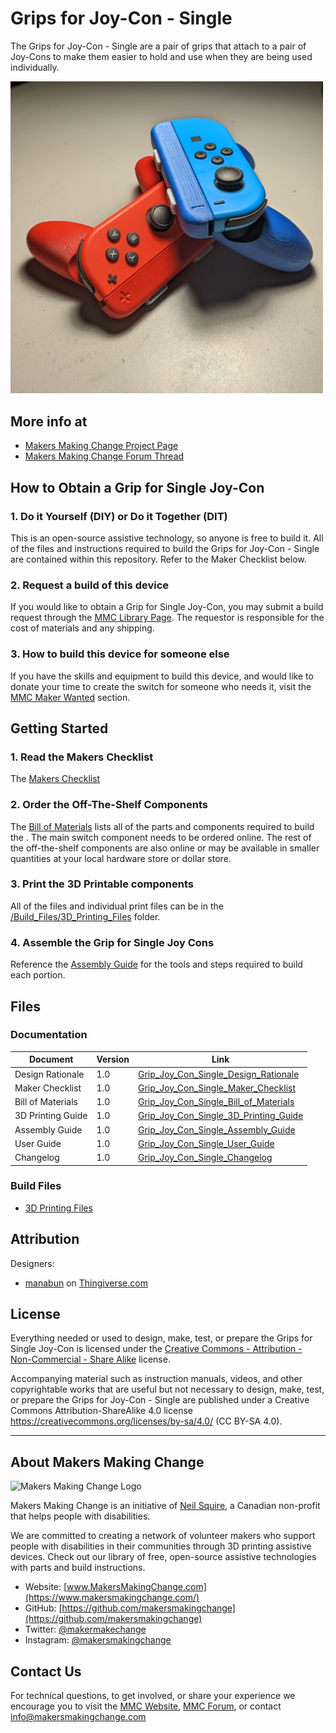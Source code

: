 # Grips for Joy-Con - Single
The Grips for Joy-Con - Single are a pair of grips that attach to a pair of Joy-Cons to make them easier to hold and use when they are being used individually. 

<img src="Photos/Grips-for-Joy-Con-Single.jpg" width="500" alt="Picture of Grips-for-Joy-Con-single.">

## More info at
- [Makers Making Change Project Page](https://makersmakingchange.com/project/grip-joy-con-single/)
- [Makers Making Change Forum Thread](https://makersmakingchange.com/forum/topic/grip-joy-con-single/)


## How to Obtain a Grip for Single Joy-Con
### 1. Do it Yourself (DIY) or Do it Together (DIT)

This is an open-source assistive technology, so anyone is free to build it. All of the files and instructions required to build the Grips for Joy-Con - Single are contained within this repository. Refer to the Maker Checklist below.

### 2. Request a build of this device

If you would like to obtain a Grip for Single Joy-Con, you may submit a build request through the [MMC Library Page](https://makersmakingchange.com/project/grip-joy-con-single/). The requestor is responsible for the cost of materials and any shipping.

### 3. How to build this device for someone else

If you have the skills and equipment to build this device, and would like to donate your time to create the switch for someone who needs it, visit the [MMC Maker Wanted](https://makersmakingchange.com/maker-wanted/) section.


## Getting Started

### 1. Read the Makers Checklist

The [Makers Checklist](/Documentation/Grip_Joy_Con_Single_Maker_Checklist_V1.0.pdf)

### 2. Order the Off-The-Shelf Components

The [Bill of Materials](/Documentation/Grip_Joy_Con_Single_BOM.xlsx) lists all of the parts and components required to build the <Device-Name>. The main switch component needs to be ordered online. The rest of the off-the-shelf components are also online or may be available in smaller quantities at your local hardware store or dollar store.


### 3. Print the 3D Printable components

All of the files and individual print files can be in the [/Build_Files/3D_Printing_Files](/Build_Files/3D_Printing_Files/) folder.

### 4. Assemble the Grip for Single Joy Cons

Reference the [Assembly Guide](/Documentation/Grip_Joy_Con_Single_Assembly_Guide_V1.0.pdf) for the tools and steps required to build each portion.

## Files
### Documentation
| Document             | Version | Link |
|----------------------|---------|------|
| Design Rationale     | 1.0     | [Grip_Joy_Con_Single_Design_Rationale](/Documentation/Grip_Joy_Con_Single_Design_Rationale_V1.0.pdf)     |
| Maker Checklist      | 1.0     | [Grip_Joy_Con_Single_Maker_Checklist](/Documentation/Grip_Joy_Con_Single_Maker_Checklist_V1.0.pdf)     |
| Bill of Materials    | 1.0     | [Grip_Joy_Con_Single_Bill_of_Materials](/Documentation/Grip_Joy_Con_Single_BOM_V1.0.xlsx)     |
| 3D Printing Guide    | 1.0     | [Grip_Joy_Con_Single_3D_Printing_Guide](/Documentation/Grip_Joy_Con_Single_3D_Printing_Guide_V1.0.pdf)     |
| Assembly Guide       | 1.0     | [Grip_Joy_Con_Single_Assembly_Guide](/Documentation/Grip_Joy_Con_Single_Assembly_Guide_V1.0.pdf)     |
| User Guide           | 1.0     | [Grip_Joy_Con_Single_User_Guide](/Documentation/Grip_Joy_Con_Single_User_Guide_V1.0.pdf)    |
| Changelog            | 1.0     | [Grip_Joy_Con_Single_Changelog](/Documentation/Grip_Joy_Con_Single_Changelog_V1.0.pdf)     |

### Build Files
 - [3D Printing Files](/Build_Files/3D_Printing_Files)

## Attribution
Designers:
 - [manabun](https://www.thingiverse.com/manabun/designs) on [Thingiverse.com](https://www.thingiverse.com/thing:2769344)


## License
Everything needed or used to design, make, test, or prepare the Grips for Single Joy-Con is licensed under the [Creative Commons - Attribution - Non-Commercial - Share Alike](https://creativecommons.org/licenses/by-nc-sa/4.0/) license. 

Accompanying material such as instruction manuals, videos, and other copyrightable works that are useful but not necessary to design, make, test, or prepare the Grips for Joy-Con - Single are published under a Creative Commons Attribution-ShareAlike 4.0 license https://creativecommons.org/licenses/by-sa/4.0/ (CC BY-SA 4.0).


---

## About Makers Making Change
<img src="https://www.makersmakingchange.com/wp-content/uploads/logo/mmc_logo.svg" width="500" alt="Makers Making Change Logo">

Makers Making Change is an initiative of [Neil Squire](https://www.neilsquire.ca/), a Canadian non-profit that helps people with disabilities.

We are committed to creating a network of volunteer makers who support people with disabilities in their communities through 3D printing assistive devices. Check out our library of free, open-source assistive technologies with parts and build instructions.

 - Website: [www.MakersMakingChange.com](https://www.makersmakingchange.com/)
 - GitHub: [https://github.com/makersmakingchange](https://github.com/makersmakingchange)
 - Twitter: [@makermakechange](https://twitter.com/makermakechange)
 - Instagram: [@makersmakingchange](https://www.instagram.com/makersmakingchange)



## Contact Us

For technical questions, to get involved, or share your experience we encourage you to visit the [MMC Website](https://www.makersmakingchange.com/), [MMC Forum](https://makersmakingchange.com/forum), or contact info@makersmakingchange.com
